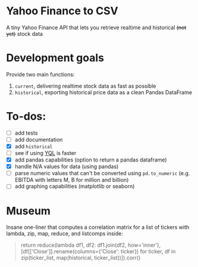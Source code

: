 # Yahoo Finance to CSV
A tiny Yahoo Finance API that lets you retrieve realtime and historical ~~(not yet)~~ stock data

# Development goals
Provide two main functions:  
1. `current`, delivering realtime stock data as fast as possible  
2. `historical`, exporting historical price data as a clean Pandas DataFrame

# To-dos:
- [ ] add tests
- [ ] add documentation
- [x] add `historical`
- [ ] see if using [YQL](https://github.com/lukaszbanasiak/yahoo-finance/blob/master/yahoo_finance/yql.py) is faster
- [x] add pandas capabilities (option to return a pandas dataframe)
- [x] handle N/A values for data (using pandas)
- [ ] parse numeric values that can't be converted using `pd.to_numeric` (e.g. EBITDA with letters M, B for million and billion)
- [ ] add graphing capabilities (matplotlib or seaborn)

# Museum

Insane one-liner that computes a correlation matrix for a list of tickers with lambda, zip, map, reduce, and listcomps inside:  
>return reduce(lambda df1, df2: df1.join(df2, how='inner'), [df[['Close']].rename(columns={'Close': ticker}) for ticker, df in zip(ticker_list, map(historical, ticker_list))]).corr()
